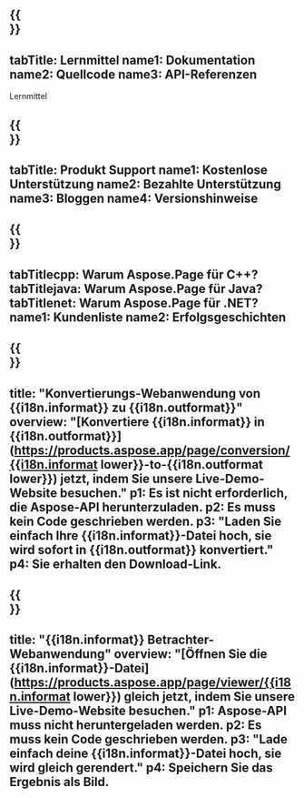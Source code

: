﻿---
translation: true
deploy: false
---

{{<section learningresources>}}
---
tabTitle: Lernmittel
name1: Dokumentation
name2: Quellcode
name3: API-Referenzen
---

Lernmittel

{{<section support>}}
---
tabTitle: Produkt Support
name1: Kostenlose Unterstützung
name2: Bezahlte Unterstützung
name3: Bloggen
name4: Versionshinweise
---

{{<section why>}}
---
tabTitlecpp: Warum Aspose.Page für C++?
tabTitlejava: Warum Aspose.Page für Java?
tabTitlenet: Warum Aspose.Page für .NET?
name1: Kundenliste
name2: Erfolgsgeschichten
---

{{<section widgetbackup>}}
---
title: "Konvertierungs-Webanwendung von {{i18n.informat}} zu {{i18n.outformat}}"
overview: "[Konvertiere {{i18n.informat}} in {{i18n.outformat}}](https://products.aspose.app/page/conversion/{{i18n.informat lower}}-to-{{i18n.outformat lower}}) jetzt, indem Sie unsere Live-Demo-Website besuchen."
p1: Es ist nicht erforderlich, die Aspose-API herunterzuladen.
p2: Es muss kein Code geschrieben werden.
p3: "Laden Sie einfach Ihre {{i18n.informat}}-Datei hoch, sie wird sofort in {{i18n.outformat}} konvertiert."
p4: Sie erhalten den Download-Link.
---

{{<section widgetbackupview>}}
---
title: "{{i18n.informat}} Betrachter-Webanwendung"
overview: "[Öffnen Sie die {{i18n.informat}}-Datei](https://products.aspose.app/page/viewer/{{i18n.informat lower}}) gleich jetzt, indem Sie unsere Live-Demo-Website besuchen."
p1: Aspose-API muss nicht heruntergeladen werden.
p2: Es muss kein Code geschrieben werden.
p3: "Lade einfach deine {{i18n.informat}}-Datei hoch, sie wird gleich gerendert."
p4: Speichern Sie das Ergebnis als Bild.
---